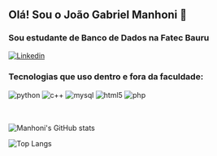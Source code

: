 ## Olá! Sou o João Gabriel Manhoni 🚀

### Sou estudante de Banco de Dados na Fatec Bauru

[![Linkedin](https://img.shields.io/badge/LinkedIn-0077B5?style=for-the-badge&logo=linkedin&logoColor=white)](https://www.linkedin.com/in/joao-gabriel-manhoni-2aa4a9259)

### Tecnologias que uso dentro e fora da faculdade: 
<div style = "display: inline_block" <br/>
  <img align = "center" alt="python" src= "https://img.shields.io/badge/Python-14354C?style=for-the-badge&logo=python&logoColor=white" />
  <img align = "center" alt="c++" src= "https://img.shields.io/badge/C%2B%2B-00599C?style=for-the-badge&logo=c%2B%2B&logoColor=white" />
  <img align = "center" alt="mysql" src= "https://img.shields.io/badge/MySQL-00000F?style=for-the-badge&logo=mysql&logoColor=white" />
  <img align = "center" alt="html5" src= "https://img.shields.io/badge/HTML5-E34F26?style=for-the-badge&logo=html5&logoColor=white" />
  <img align = "center" alt="php" src= "https://img.shields.io/badge/PHP-777BB4?style=for-the-badge&logo=php&logoColor=white" />
</div><br/><br/>

![Manhoni's GitHub stats](https://github-readme-stats.vercel.app/api?username=Manhoni&show_icons=true&theme=onedark)

![Top Langs](https://github-readme-stats.vercel.app/api/top-langs/?username=Manhoni&layout=compact)

<!--
**Manhoni/Manhoni** is a ✨ _special_ ✨ repository because its `README.md` (this file) appears on your GitHub profile.

Here are some ideas to get you started:

- 🔭 I’m currently working on ...
- 🌱 I’m currently learning ...
- 👯 I’m looking to collaborate on ...
- 🤔 I’m looking for help with ...
- 💬 Ask me about ...
- 📫 How to reach me: ...
- 😄 Pronouns: ...
- ⚡ Fun fact: ...
-->
